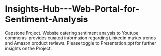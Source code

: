 # Insights-Hub---Web-Portal-for-Sentiment-Analysis
Capstone Project. Website catering sentiment analysis to Youtube comments, provides curated informtaion regarding LinkedIn market trends and Amazon product reviews.
Please toggle to Presentation.ppt for further insights on the Project.
